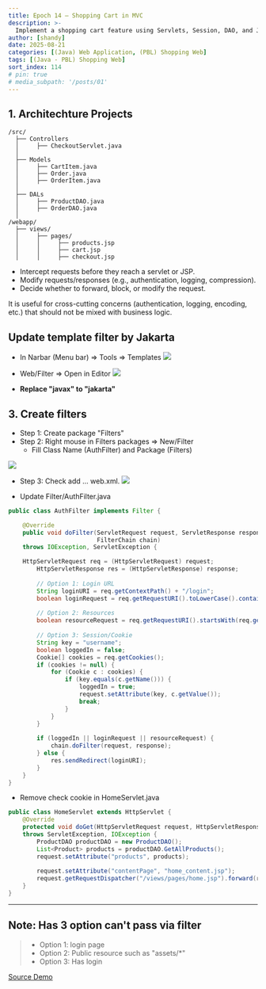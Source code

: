 ```yaml
---
title: Epoch 14 – Shopping Cart in MVC
description: >-
  Implement a shopping cart feature using Servlets, Session, DAO, and JSP views. Users can add products to a cart, update quantities, and view their cart before placing an order.
author: [shandy]
date: 2025-08-21
categories: [(Java) Web Application, (PBL) Shopping Web]
tags: [(Java - PBL) Shopping Web]
sort_index: 114
# pin: true
# media_subpath: '/posts/01'
---
```


## 1. Architechture Projects

```
/src/
  ├── Controllers
  │     ├── CheckoutServlet.java
  │
  ├── Models
  │     ├── CartItem.java
  │     ├── Order.java
  │     ├── OrderItem.java
  │
  ├── DALs
  │     ├── ProductDAO.java
  │     ├── OrderDAO.java
  │
/webapp/
  ├── views/
  │     ├── pages/
  │     │     ├── products.jsp
  │     │     ├── cart.jsp
  │     │     ├── checkout.jsp

```
- Intercept requests before they reach a servlet or JSP.
- Modify requests/responses (e.g., authentication, logging, compression).
- Decide whether to forward, block, or modify the request.

It is useful for cross-cutting concerns (authentication, logging, encoding, etc.) that should not be mixed with business logic.

## Update template filter by Jakarta

- In Narbar (Menu bar) => Tools => Templates
    ![](/assets/img/2025-08-21-12-12-13.png)

- Web/Filter => Open in Editor
    ![](/assets/img/2025-08-21-12-13-23.png)

- **Replace "javax" to "jakarta"**

## 3. Create filters

- Step 1: Create package "Filters"
- Step 2: Right mouse in Filters packages => New/Filter
  - Fill Class Name (AuthFilter) and Package (Filters)

![](/assets/img/2025-08-21-12-06-31.png)

- Step 3: Check add ... web.xml.
![](/assets/img/2025-08-21-12-08-06.png)

- Update Filter/AuthFilter.java

```java
public class AuthFilter implements Filter {

    @Override
    public void doFilter(ServletRequest request, ServletResponse response,
                         FilterChain chain)
	throws IOException, ServletException {

	HttpServletRequest req = (HttpServletRequest) request;
        HttpServletResponse res = (HttpServletResponse) response;
        
        // Option 1: Login URL
        String loginURI = req.getContextPath() + "/login";
        boolean loginRequest = req.getRequestURI().toLowerCase().contains(loginURI.toLowerCase());
        
        // Option 2: Resources
        boolean resourceRequest = req.getRequestURI().startsWith(req.getContextPath() + "/assets");
        
        // Option 3: Session/Cookie
        String key = "username";
        boolean loggedIn = false;
        Cookie[] cookies = req.getCookies();
        if (cookies != null) {
            for (Cookie c : cookies) {
                if (key.equals(c.getName())) {
                    loggedIn = true;
                    request.setAttribute(key, c.getValue());
                    break;
                }
            }
        }
        
        if (loggedIn || loginRequest || resourceRequest) {
            chain.doFilter(request, response); 
        } else {
            res.sendRedirect(loginURI); 
        }
    }
}
```

- Remove check cookie in HomeServlet.java

```java
public class HomeServlet extends HttpServlet {
    @Override
    protected void doGet(HttpServletRequest request, HttpServletResponse response)
    throws ServletException, IOException {
        ProductDAO productDAO = new ProductDAO();
        List<Product> products = productDAO.GetAllProducts();
        request.setAttribute("products", products);
        
        request.setAttribute("contentPage", "home_content.jsp");
        request.getRequestDispatcher("/views/pages/home.jsp").forward(request,response);
    } 
}
```

---
## Note: Has 3 option can't pass via filter
> - Option 1: login page
> - Option 2: Public resource such as "assets/*"
> - Option 3: Has login

[Source Demo](https://github.com/shandyprofile/java-jsp-shop-basic/tree/main/jsp-shop-13)